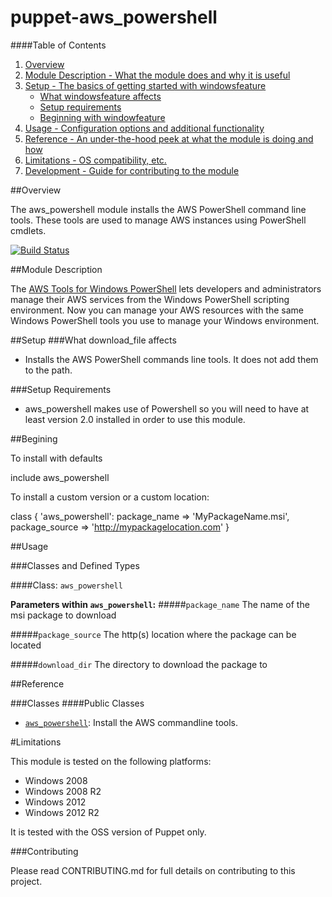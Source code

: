# puppet-aws_powershell

####Table of Contents

1. [Overview](#overview)
2. [Module Description - What the module does and why it is useful](#module-description)
3. [Setup - The basics of getting started with windowsfeature](#setup)
    * [What windowsfeature affects](#what-windowsfeature-affects)
    * [Setup requirements](#setup-requirements)
    * [Beginning with windowfeature](#beginning-with-windowsfeature)
4. [Usage - Configuration options and additional functionality](#usage)
5. [Reference - An under-the-hood peek at what the module is doing and how](#reference)
5. [Limitations - OS compatibility, etc.](#limitations)
6. [Development - Guide for contributing to the module](#development)

##Overview

The aws_powershell module installs the AWS PowerShell command line tools. These tools are used to manage AWS instances using PowerShell cmdlets.

[![Build Status](https://travis-ci.org/opentable/puppet-aws_powershell.png?branch=master)](https://travis-ci.org/opentable/puppet-aws_powershell)


##Module Description

The [AWS Tools for Windows PowerShell](http://aws.amazon.com/powershell/) lets developers and administrators manage their AWS services from the Windows
PowerShell scripting environment. Now you can manage your AWS resources with the same Windows PowerShell tools you use to manage your Windows environment.

##Setup
###What download_file affects
 * Installs the AWS PowerShell commands line tools. It does not add them to the path.

###Setup Requirements
* aws_powershell makes use of Powershell so you will need to have at least version 2.0 installed in order to use this module.

##Begining

To install with defaults

   include aws_powershell

To install a custom version or a custom location:

   class { 'aws_powershell':
     package_name   => 'MyPackageName.msi',
     package_source => 'http://mypackagelocation.com'
  }

##Usage

###Classes and Defined Types

####Class: `aws_powershell`

**Parameters within `aws_powershell`:**
#####`package_name`
The name of the msi package to download

#####`package_source`
The http(s) location where the package can be located

#####`download_dir`
The directory to download the package to

##Reference

###Classes
####Public Classes
* [`aws_powershell`](#class-aws_poweshell): Install the AWS commandline tools.


#Limitations

This module is tested on the following platforms:

* Windows 2008
* Windows 2008 R2
* Windows 2012
* Windows 2012 R2

It is tested with the OSS version of Puppet only.

###Contributing

Please read CONTRIBUTING.md for full details on contributing to this project.
